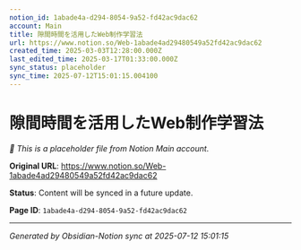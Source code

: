 ```yaml
---
notion_id: 1abade4a-d294-8054-9a52-fd42ac9dac62
account: Main
title: 隙間時間を活用したWeb制作学習法
url: https://www.notion.so/Web-1abade4ad29480549a52fd42ac9dac62
created_time: 2025-03-03T12:28:00.000Z
last_edited_time: 2025-03-17T01:33:00.000Z
sync_status: placeholder
sync_time: 2025-07-12T15:01:15.004100
---
```


# 隙間時間を活用したWeb制作学習法

*🔄 This is a placeholder file from Notion Main account.*

**Original URL**: https://www.notion.so/Web-1abade4ad29480549a52fd42ac9dac62

**Status**: Content will be synced in a future update.

**Page ID**: `1abade4a-d294-8054-9a52-fd42ac9dac62`

---

*Generated by Obsidian-Notion sync at 2025-07-12 15:01:15*
